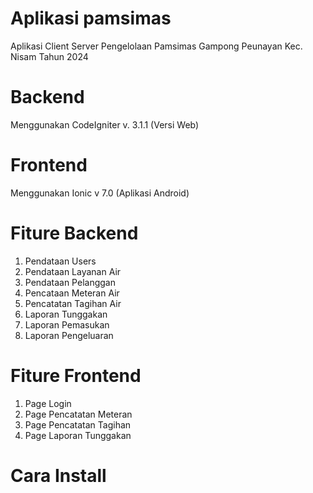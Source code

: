 # Aplikasi pamsimas
Aplikasi Client Server Pengelolaan Pamsimas Gampong Peunayan Kec. Nisam Tahun 2024

# Backend
Menggunakan CodeIgniter v. 3.1.1 (Versi Web)

# Frontend
Menggunakan Ionic v 7.0 (Aplikasi Android)

# Fiture Backend
1. Pendataan Users
2. Pendataan Layanan Air
3. Pendataan Pelanggan
4. Pencataan Meteran Air
5. Pencatatan Tagihan Air
6. Laporan Tunggakan
7. Laporan Pemasukan
8. Laporan Pengeluaran

# Fiture Frontend
1. Page Login
2. Page Pencatatan Meteran
3. Page Pencatatan Tagihan
4. Page Laporan Tunggakan

# Cara Install

